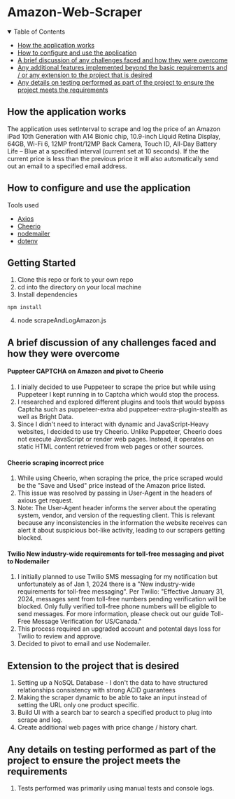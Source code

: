# Amazon-Web-Scraper

<!-- TABLE OF CONTENTS -->
<details open="open">
  <summary>Table of Contents</summary>
  <ul>
    <li><a href="#How the application works">How the application works</a></li>
    <li><a href="#How to configure and use the application">How to configure and use the application</a></li>
    <li><a href="#A brief discussion of any challenges faced and how they were overcome">A brief discussion of any challenges faced and how they were overcome</a></li>
    <li><a href="Any additional features implemented beyond the basic requirements and / or any extension to the project that is desired">Any additional features implemented beyond the basic requirements and / or any extension to the project that is desired</a></li>
    <li><a href="#Any details on testing performed as part of the project to ensure the project meets the requirements">Any details on testing performed as part of the project to ensure the project meets the requirements</a></li>

  </ul>
</details>

## How the application works
The application uses setInterval to scrape and log the price of an Amazon iPad 10th Generation with A14 Bionic chip, 10.9-inch Liquid Retina Display, 64GB, Wi-Fi 6, 12MP front/12MP Back Camera, Touch ID, All-Day Battery Life – Blue at a specified interval (current set at 10 seconds).
If the the current price is less than the previous price it will also automatically send out an email to a specified email address. 

## How to configure and use the application

Tools used
- [Axios](https://www.npmjs.com/package/axios)
- [Cheerio](https://cheerio.js.org/docs/intro)
- [nodemailer](https://www.nodemailer.com/)
- [dotenv](https://www.npmjs.com/package/dotenv?activeTab=readme)

## Getting Started

1. Clone this repo or fork to your own repo
2. cd into the directory on your local machine
3. Install dependencies

```
npm install
```

4. node scrapeAndLogAmazon.js

##  A brief discussion of any challenges faced and how they were overcome
#### Puppteer CAPTCHA on Amazon and pivot to Cheerio
  1. I inially decided to use Puppeteer to scrape the price but while using Puppeteer I kept running in to Captcha which would stop the process. 
  2. I researched and explored different plugins and tools that would bypass Captcha such as puppeteer-extra abd puppeteer-extra-plugin-stealth as well as Bright Data.
  3. Since I didn't need to interact with dynamic and JavaScript-Heavy websites, I decided to use try Cheerio. Unlike Puppeteer, Cheerio does not execute JavaScript or render web pages. Instead, it operates on static HTML content retrieved from web pages or other sources.
     
#### Cheerio scraping incorrect price
  1. While using Cheerio, when scraping the price, the price scraped would be the "Save and Used" price instead of the Amazon price listed.
  2. This issue was resolved by passing in User-Agent in the headers of axious get request.
  3. Note: The User-Agent header informs the server about the operating system, vendor, and version of the requesting client. This is relevant because any inconsistencies in the information the website receives can alert it about suspicious bot-like activity, leading to our scrapers getting blocked.

#### Twilio New industry-wide requirements for toll-free messaging and pivot to Nodemailer
  1. I initially planned to use Twilio SMS messaging for my notification but unfortunately as of Jan 1, 2024 there is a "New industry-wide requirements for toll-free messaging". Per Twilio: "Effective January 31, 2024, messages sent from toll-free numbers pending verification will be blocked. Only fully verified toll-free phone numbers will be eligible to send messages. For more information, please check out our guide Toll-Free Message Verification for US/Canada."
  2. This process required an upgraded account and potental days loss for Twilio to review and approve.
  3. Decided to pivot to email and use Nodemailer.

## Extension to the project that is desired
  1. Setting up a NoSQL Database - I don't the data to have structured relationships consistency with strong ACID guarantees 
  2. Making the scraper dynamic to be able to take an input instead of setting the URL only one product specific.
  3. Build UI with a search bar to search a specified product to plug into scrape and log.
  4. Create additional web pages with price change / history chart.

## Any details on testing performed as part of the project to ensure the project meets the requirements
  1. Tests performed was primarily using manual tests and console logs.
